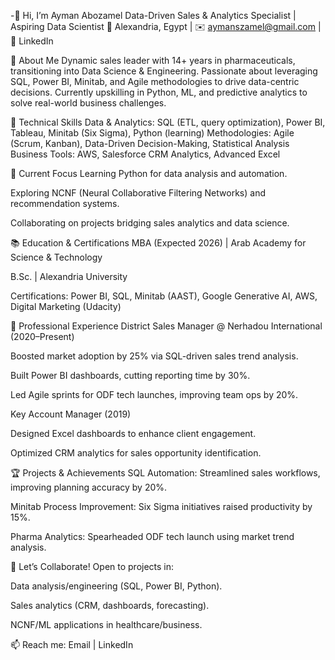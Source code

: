 -👋 Hi, I’m Ayman Abozamel
Data-Driven Sales & Analytics Specialist | Aspiring Data Scientist
📍 Alexandria, Egypt | ✉️ aymanszamel@gmail.com | 🔗 LinkedIn

🚀 About Me
Dynamic sales leader with 14+ years in pharmaceuticals, transitioning into Data Science & Engineering. Passionate about leveraging SQL, Power BI, Minitab, and Agile methodologies to drive data-centric decisions. Currently upskilling in Python, ML, and predictive analytics to solve real-world business challenges.

🔧 Technical Skills
Data & Analytics: SQL (ETL, query optimization), Power BI, Tableau, Minitab (Six Sigma), Python (learning)
Methodologies: Agile (Scrum, Kanban), Data-Driven Decision-Making, Statistical Analysis
Business Tools: AWS, Salesforce CRM Analytics, Advanced Excel

🌱 Current Focus
Learning Python for data analysis and automation.

Exploring NCNF (Neural Collaborative Filtering Networks) and recommendation systems.

Collaborating on projects bridging sales analytics and data science.

📚 Education & Certifications
MBA (Expected 2026) | Arab Academy for Science & Technology

B.Sc. | Alexandria University

Certifications: Power BI, SQL, Minitab (AAST), Google Generative AI, AWS, Digital Marketing (Udacity)

💼 Professional Experience
District Sales Manager @ Nerhadou International (2020–Present)

Boosted market adoption by 25% via SQL-driven sales trend analysis.

Built Power BI dashboards, cutting reporting time by 30%.

Led Agile sprints for ODF tech launches, improving team ops by 20%.

Key Account Manager (2019)

Designed Excel dashboards to enhance client engagement.

Optimized CRM analytics for sales opportunity identification.

🏆 Projects & Achievements
SQL Automation: Streamlined sales workflows, improving planning accuracy by 20%.

Minitab Process Improvement: Six Sigma initiatives raised productivity by 15%.

Pharma Analytics: Spearheaded ODF tech launch using market trend analysis.

🤝 Let’s Collaborate!
Open to projects in:

Data analysis/engineering (SQL, Power BI, Python).

Sales analytics (CRM, dashboards, forecasting).

NCNF/ML applications in healthcare/business.

📫 Reach me: Email | LinkedIn
